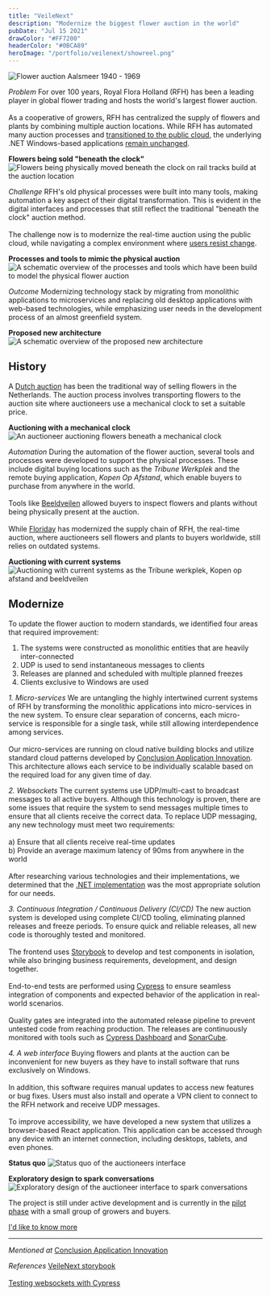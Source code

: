 ```yaml
---
title: "VeileNext"
description: "Modernize the biggest flower auction in the world"
pubDate: "Jul 15 2021"
drawColor: "#FF7200"
headerColor: "#0BCA89"
heroImage: "/portfolio/veilenext/showreel.png"
---
```


![Flower auction Aalsmeer 1940 - 1969](/portfolio/veilenext/aalsmeer_1940.jpg)

_Problem_
<span>
    For over 100 years, Royal Flora Holland (RFH) has been a leading player in global flower trading and hosts the world's largest flower auction.
    <br/><br/>
    As a cooperative of growers, RFH has centralized the supply of flowers and plants by combining multiple auction locations. While RFH has automated many auction processes and <a href="https://www.conclusion.nl/application-innovation/cases/de-applicatie-transformatie-naar-de-aws-public-cloud-voor-royal-floraholland" target="_blank">transitioned to the public cloud</a>, the underlying .NET Windows-based applications <a href="https://aws.amazon.com/products/storage/lift-and-shift" target="_blank">remain unchanged</a>.
</span>

**Flowers being sold "beneath the clock"**
![Flowers being physically moved beneath the clock on rail tracks build at the auction location](/portfolio/veilenext/beneath_the_clock.jpg)

_Challenge_
<span>
    RFH's old physical processes were built into many tools, making automation a key aspect of their digital transformation. This is evident in the digital interfaces and processes that still reflect the traditional "beneath the clock" auction method.
    <br/><br/>
    The challenge now is to modernize the real-time auction using the public cloud, while navigating a complex environment where <a href="https://amstelveenblog.nl/2021/02/20/protest-tegen-bloemenveiling" target="_blank">users resist change</a>.
</span>

**Processes and tools to mimic the physical auction**
![A schematic overview of the processes and tools which have been build to model the physical flower auction](/portfolio/veilenext/physical_processes.jpg)

_Outcome_
Modernizing technology stack by migrating from monolithic applications to microservices and replacing old desktop applications with web-based technologies, while emphasizing user needs in the development process of an almost greenfield system.

**Proposed new architecture**
![A schematic overview of the proposed new architecture](/portfolio/veilenext/proposed_architecture.png)

## History

<p>
<span>
    A <a href="https://amstelveenblog.nl/2021/02/20/protest-tegen-bloemenveiling" target="_blank">Dutch auction</a> has been the traditional way of selling flowers in the Netherlands. The auction process involves transporting flowers to the auction site where auctioneers use a mechanical clock to set a suitable price.
    </span>
</p>

**Auctioning with a mechanical clock**
![An auctioneer auctioning flowers beneath a mechanical clock](/portfolio/veilenext/physical_clock.png)

_Automation_
<span>
    During the automation of the flower auction, several tools and processes were developed to support the physical processes. These include digital buying locations such as the _Tribune Werkplek_ and the remote buying application, _Kopen Op Afstand_, which enable buyers to purchase from anywhere in the world.
    <br/><br/>
    Tools like <a href="https://www.hortipoint.nl/vakbladvoordebloemisterij/floraholland-voert-beeldveilen-in-op-alle-klokken-rijnsburg" target="_blank">Beeldveilen</a> allowed buyers to inspect flowers and plants without being physically present at the auction.
    <br/><br/>
    While <a href="https://www.floriday.io" target="_blank">Floriday</a> has modernized the supply chain of RFH, the real-time auction, where auctioneers sell flowers and plants to buyers worldwide, still relies on outdated systems.
</span>

**Auctioning with current systems**
![Auctioning with current systems as the Tribune werkplek, Kopen op afstand and beeldveilen](/portfolio/veilenext/current_auctioning.jpg)

## Modernize

To update the flower auction to modern standards, we identified four areas that required improvement:

1. The systems were constructed as monolithic entities that are heavily inter-connected
2. UDP is used to send instantaneous messages to clients
3. Releases are planned and scheduled with multiple planned freezes
4. Clients exclusive to Windows are used

_1. Micro-services_
<span>
    We are untangling the highly intertwined current systems of RFH by transforming the monolithic applications into micro-services in the new system. To ensure clear separation of concerns, each micro-service is responsible for a single task, while still allowing interdependence among services.
    <br/><br/>
    Our micro-services are running on cloud native building blocks and utilize standard cloud patterns developed by <a href="https://www.conclusion.nl/application-innovation" target="_blank">Conclusion Application Innovation</a>. This architecture allows each service to be individually scalable based on the required load for any given time of day.
</span>

_2. Websockets_
<span>
    The current systems use UDP/multi-cast to broadcast messages to all active buyers. Although this technology is proven, there are some issues that require the system to send messages multiple times to ensure that all clients receive the correct data. To replace UDP messaging, any new technology must meet two requirements:
    <br/><br/>
    a) Ensure that all clients receive real-time updates<br/>
    b) Provide an average maximum latency of 90ms from anywhere in the world
    <br/><br/>
    After researching various technologies and their implementations, we determined that the <a href="https://docs.microsoft.com/en-us/aspnet/core/fundamentals/websockets?view=aspnetcore-6.0" target="_blank">.NET implementation</a> was the most appropriate solution for our needs.
</span>

_3. Continuous Integration / Continuous Delivery (CI/CD)_
<span>
    The new auction system is developed using complete CI/CD tooling, eliminating planned releases and freeze periods. To ensure quick and reliable releases, all new code is thoroughly tested and monitored.
    <br/><br/>
    The frontend uses <a href="https://storybook.js.org" target="_blank">Storybook</a> to develop and test components in isolation, while also bringing business requirements, development, and design together.
    <br/><br/>
    End-to-end tests are performed using <a href="https://docs.cypress.io/guides/overview/why-cypress" target="_blank">Cypress</a> to ensure seamless integration of components and expected behavior of the application in real-world scenarios.
    <br/><br/>
    Quality gates are integrated into the automated release pipeline to prevent untested code from reaching production. The releases are continuously monitored with tools such as <a href="https://www.cypress.io/dashboard" target="_blank">Cypress Dashboard</a> and <a href="https://www.sonarqube.org" target="_blank">SonarCube</a>.
</span>

_4. A web interface_
Buying flowers and plants at the auction can be inconvenient for new buyers as they have to install software that runs exclusively on Windows.
<br/><br/>
In addition, this software requires manual updates to access new features or bug fixes. Users must also install and operate a VPN client to connect to the RFH network and receive UDP messages.
<br/><br/>
To improve accessibility, we have developed a new system that utilizes a browser-based React application. This application can be accessed through any device with an internet connection, including desktops, tablets, and even phones.

**Status quo**
![Status quo of the auctioneers interface](/portfolio/veilenext/status_quo.png)

**Exploratory design to spark conversations**
![Exploratory design of the auctioneer interface to spark conversations](/portfolio/veilenext/exploration.png)

<p>
    <span>
        The project is still under active development and is currently in the <a href="https://www.royalfloraholland.com/en/campaign/on-site-auctioning-eelde" target="_blank">pilot phase</a> with a small group of growers and buyers.
    </span>
</p>

<a href="mailto:mail@sanderboer.nl?subject=Let's chat!&body=Hi, I'd like to talk about VeileNext," aria-label="Send me an email to I can tell you more" target="_blank">I'd like to know more</a>

<hr />

_Mentioned at_
<span>
    <a href="https://www.conclusion.nl/werken-bij/nieuws/met-verschillende-ontwikkelaars-werken-aan-een-doel" target="_blank">Conclusion Application Innovation</a>
</span>

_References_
<span>
    <a href="https://storybook.rfh-auction.com" target="_blank">VeileNext storybook</a><br/><br/>
    <a href="https://www.meetup.com/nl-NL/cypress-meetup-group-netherlands/events/277899235" target="_blank">Testing websockets with Cypress</a>
</span>
